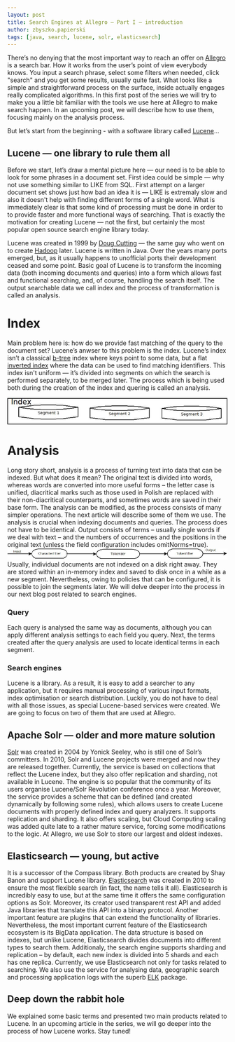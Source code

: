 ```yaml
---
layout: post
title: Search Engines at Allegro — Part I — introduction
author: zbyszko.papierski
tags: [java, search, lucene, solr, elasticsearch]
---
```


There’s no denying that the most important way
to reach an offer on [Allegro](http://allegro.pl/) is a search bar. How it works from the user’s point of view everybody knows. You input a
search phrase, select some filters when needed, click "search" and you get some results, usually quite fast. What looks
like a simple and straightforward process on the surface, inside actually engages really
complicated algorithms. In this first post of the series we will try to make you a little bit familiar with the tools we
use here at Allegro to make search happen. In an upcoming post, we will describe how to use them, focusing mainly on the
analysis process.

But let’s start from the beginning - with a software library called [Lucene](http://lucene.apache.org/ "Lucene")...

## Lucene — one library to rule them all
Before we start, let’s draw a mental picture here — our need is to be able to look for some phrases in a document 
set. First idea could be simple — why not use something similar to LIKE from SQL. First attempt on a larger document set
shows just how bad an idea it is — LIKE is extremaly slow and also it doesn't help with finding different forms of a
single word. What is immediately clear is that some kind of processing must be done in order to to provide faster and
more functional ways of searching. That is exactly the motivation for creating Lucene — not the first, but certainly the
most popular open source search engine library today.

Lucene was created in 1999 by [Doug Cutting](https://twitter.com/cutting "@cutting") — the same guy who went on to 
create [Hadoop](http://hadoop.apache.org/) later. Lucene is written in Java. Over the years many ports emerged, but, as
it usually happens to unofficial ports their development ceased and some point. Basic goal of Lucene is to transform the
incoming data (both incoming documents and queries) into a form which allows fast and functional searching, and, of
course, handling the search itself. The output searchable data we call index and the process of transformation is called
an analysis.

# Index
Main problem here is: how do we provide fast matching of the query to the document set? Lucene’s anwser to this problem
is the index. Lucene’s index isn’t a classical [b-tree](http://en.wikipedia.org/wiki/B-tree) index where keys point to
some data, but a flat [inverted index](http://en.wikipedia.org/wiki/Inverted_index) where the data can be used to find
matching identifiers. This index isn't uniform — it’s divided into segments on which the search is performed separately,
to be merged later. The process which is being used both during the creation of the index and quering is called an
analysis.

![Index](/img/articles/2015-02-18-index.jpg)

# Analysis
Long story short, analysis is a process of turning text into data that can be indexed. But what does it mean?
The original text is divided into words, whereas words are converted into more useful forms – the letter case is unified,
diacritical marks such as those used in Polish are replaced with their non-diacritical counterparts, and sometimes
words are saved in their base form. The analysis can be modified, as the process consists of many simpler operations.
The next article will describe some of them we use. The analysis is crucial when indexing documents and queries. The
process does not have to be identical. Output consists of terms – usually single words if we deal with text – and the
numbers of occurrences and the positions in the original text (unless the field configuration includes omitNorms=true).
![Analysis](/img/articles/2015-02-18-analysis.jpg)
Usually, individual documents are not indexed on a disk right away. They are stored within an in-memory index and saved
to disk once in a while as a new segment. Nevertheless, owing to policies that can be configured, it is possible to join
the segments later. We will delve deeper into the process in our next blog post related to search engines.

### Query
Each query is analysed the same way as documents, although you can apply different analysis settings to each field you 
query. Next, the terms created after the query analysis are used to locate identical terms in each segment.

### Search engines
Lucene is a library. As a result, it is easy to add a searcher to any application, but it requires manual processing of 
various input formats, index optimisation or search distribution. Luckily, you do not have to deal with all those 
issues, as special Lucene-based services were created. We are going to focus on two of them that are used at Allegro.

## Apache Solr — older and more mature solution 
[Solr](http://lucene.apache.org/solr/ "Apache Solr") was created in 2004 by Yonick Seeley, who is still one of Solr’s 
committers. In 2010, Solr and Lucene projects were merged and now they are released together.
Currently, the service is based on collections that reflect the Lucene index, but they also offer replication and 
sharding, not available in Lucene. The engine is so popular that the community of its users organise Lucene/Solr
Revolution conference once a year. Moreover, the service provides a scheme that can be defined (and created dynamically
by following some rules), which allows users to create Lucene documents with properly defined index and query 
analyzers. It supports replication and sharding. It also offers scaling, but Cloud Computing scaling was added 
quite late to a rather mature service, forcing some modifications to the logic. At Allegro, we use Solr to store our 
largest and oldest indexes. 

## Elasticsearch — young, but active
It is a successor of the Compass library. Both products are created by Shay Banon and support Lucene library. 
[Elasticsearch](http://elasticsearch.org "Elasticsearch") was created in 2010 to ensure the most flexible search (in 
fact, the name tells it all). Elasticsearch is incredibly easy to use, but at the same time it offers the same configuration 
options as Solr. Moreover, its creator used transparent rest API and added Java libraries that translate this API 
into a binary protocol. Another important feature are plugins that can extend the functionality of libraries. 
Nevertheless, the most important current feature of the Elasticsearch ecosystem is its BigData application.
The data structure is based on indexes, but unlike Lucene, Elasticsearch divides documents into different types to 
search them. Additionaly, the search engine supports sharding and replication – by default, each new index is divided into 5 
shards and each has one replica.
Currently, we use Elasticsearch not only for tasks related to searching. We also use the service for 
analysing data, geographic search and processing application logs with the superb [ELK](http://www.elasticsearch.org/overview/elkdownloads/) package.

## Deep down the rabbit hole
We explained some basic terms and presented two main products related to Lucene. In an upcoming article in the series,
we will go deeper into the process of how Lucene works. Stay tuned!
